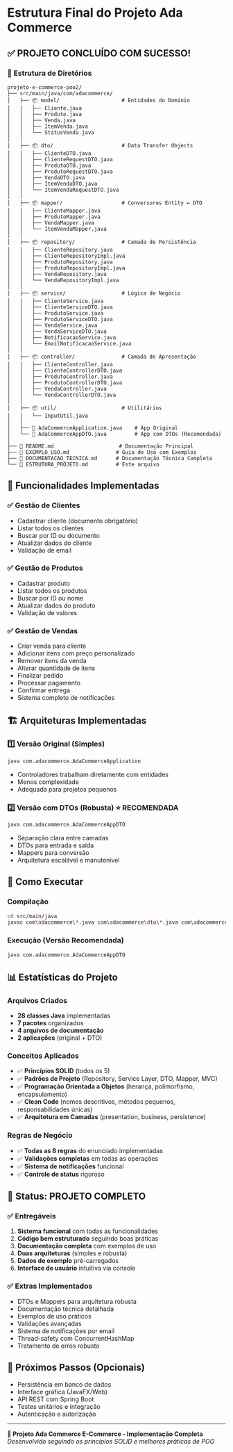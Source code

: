 # Estrutura Final do Projeto Ada Commerce

## ✅ PROJETO CONCLUÍDO COM SUCESSO!

### 📁 Estrutura de Diretórios
```
projeto-e-commerce-poo2/
├── src/main/java/com/adacommerce/
│   ├── 📦 model/                    # Entidades do Domínio
│   │   ├── Cliente.java
│   │   ├── Produto.java
│   │   ├── Venda.java
│   │   ├── ItemVenda.java
│   │   └── StatusVenda.java
│   │
│   ├── 📦 dto/                      # Data Transfer Objects
│   │   ├── ClienteDTO.java
│   │   ├── ClienteRequestDTO.java
│   │   ├── ProdutoDTO.java
│   │   ├── ProdutoRequestDTO.java
│   │   ├── VendaDTO.java
│   │   ├── ItemVendaDTO.java
│   │   └── ItemVendaRequestDTO.java
│   │
│   ├── 📦 mapper/                   # Conversores Entity ↔ DTO
│   │   ├── ClienteMapper.java
│   │   ├── ProdutoMapper.java
│   │   ├── VendaMapper.java
│   │   └── ItemVendaMapper.java
│   │
│   ├── 📦 repository/               # Camada de Persistência
│   │   ├── ClienteRepository.java
│   │   ├── ClienteRepositoryImpl.java
│   │   ├── ProdutoRepository.java
│   │   ├── ProdutoRepositoryImpl.java
│   │   ├── VendaRepository.java
│   │   └── VendaRepositoryImpl.java
│   │
│   ├── 📦 service/                  # Lógica de Negócio
│   │   ├── ClienteService.java
│   │   ├── ClienteServiceDTO.java
│   │   ├── ProdutoService.java
│   │   ├── ProdutoServiceDTO.java
│   │   ├── VendaService.java
│   │   ├── VendaServiceDTO.java
│   │   ├── NotificacaoService.java
│   │   └── EmailNotificacaoService.java
│   │
│   ├── 📦 controller/               # Camada de Apresentação
│   │   ├── ClienteController.java
│   │   ├── ClienteControllerDTO.java
│   │   ├── ProdutoController.java
│   │   ├── ProdutoControllerDTO.java
│   │   ├── VendaController.java
│   │   └── VendaControllerDTO.java
│   │
│   ├── 📦 util/                     # Utilitários
│   │   └── InputUtil.java
│   │
│   ├── 🚀 AdaCommerceApplication.java    # App Original
│   └── 🚀 AdaCommerceAppDTO.java         # App com DTOs (Recomendada)
│
├── 📄 README.md                     # Documentação Principal
├── 📄 EXEMPLO_USO.md               # Guia de Uso com Exemplos
├── 📄 DOCUMENTACAO_TECNICA.md      # Documentação Técnica Completa
└── 📄 ESTRUTURA_PROJETO.md         # Este arquivo
```

## 🎯 Funcionalidades Implementadas

### ✅ Gestão de Clientes
- Cadastrar cliente (documento obrigatório)
- Listar todos os clientes
- Buscar por ID ou documento
- Atualizar dados do cliente
- Validação de email

### ✅ Gestão de Produtos
- Cadastrar produto
- Listar todos os produtos
- Buscar por ID ou nome
- Atualizar dados do produto
- Validação de valores

### ✅ Gestão de Vendas
- Criar venda para cliente
- Adicionar itens com preço personalizado
- Remover itens da venda
- Alterar quantidade de itens
- Finalizar pedido
- Processar pagamento
- Confirmar entrega
- Sistema completo de notificações

## 🏗️ Arquiteturas Implementadas

### 1️⃣ Versão Original (Simples)
```bash
java com.adacommerce.AdaCommerceApplication
```
- Controladores trabalham diretamente com entidades
- Menos complexidade
- Adequada para projetos pequenos

### 2️⃣ Versão com DTOs (Robusta) ⭐ **RECOMENDADA**
```bash
java com.adacommerce.AdaCommerceAppDTO
```
- Separação clara entre camadas
- DTOs para entrada e saída
- Mappers para conversão
- Arquitetura escalável e manutenível

## 🔧 Como Executar

### Compilação
```bash
cd src/main/java
javac com\adacommerce\*.java com\adacommerce\dto\*.java com\adacommerce\mapper\*.java com\adacommerce\model\*.java com\adacommerce\repository\*.java com\adacommerce\service\*.java com\adacommerce\controller\*.java com\adacommerce\util\*.java
```

### Execução (Versão Recomendada)
```bash
java com.adacommerce.AdaCommerceAppDTO
```

## 📊 Estatísticas do Projeto

### Arquivos Criados
- **28 classes Java** implementadas
- **7 pacotes** organizados
- **4 arquivos de documentação**
- **2 aplicações** (original + DTO)

### Conceitos Aplicados
- ✅ **Princípios SOLID** (todos os 5)
- ✅ **Padrões de Projeto** (Repository, Service Layer, DTO, Mapper, MVC)
- ✅ **Programação Orientada a Objetos** (herança, polimorfismo, encapsulamento)
- ✅ **Clean Code** (nomes descritivos, métodos pequenos, responsabilidades únicas)
- ✅ **Arquitetura em Camadas** (presentation, business, persistence)

### Regras de Negócio
- ✅ **Todas as 8 regras** do enunciado implementadas
- ✅ **Validações completas** em todas as operações
- ✅ **Sistema de notificações** funcional
- ✅ **Controle de status** rigoroso

## 🎉 Status: PROJETO COMPLETO

### ✅ Entregáveis
1. **Sistema funcional** com todas as funcionalidades
2. **Código bem estruturado** seguindo boas práticas
3. **Documentação completa** com exemplos de uso
4. **Duas arquiteturas** (simples e robusta)
5. **Dados de exemplo** pré-carregados
6. **Interface de usuário** intuitiva via console

### ✅ Extras Implementados
- DTOs e Mappers para arquitetura robusta
- Documentação técnica detalhada
- Exemplos de uso práticos
- Validações avançadas
- Sistema de notificações por email
- Thread-safety com ConcurrentHashMap
- Tratamento de erros robusto

## 🚀 Próximos Passos (Opcionais)
- Persistência em banco de dados
- Interface gráfica (JavaFX/Web)
- API REST com Spring Boot
- Testes unitários e integração
- Autenticação e autorização

---

**🎯 Projeto Ada Commerce E-Commerce - Implementação Completa**
*Desenvolvido seguindo os princípios SOLID e melhores práticas de POO*
